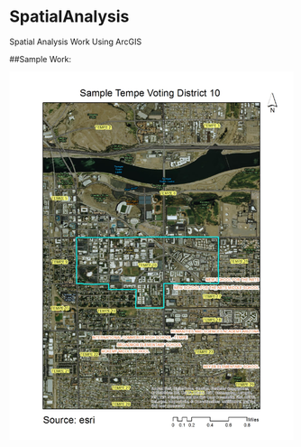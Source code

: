 # SpatialAnalysis
Spatial Analysis Work Using ArcGIS

##Sample Work:

![Alt text](https://github.com/Jihenghuang/SpatialAnalysis/blob/master/1_Sample%20Voting%20District%2010%20in%20Maricopa%20County%20-%20Jiheng%20Huang.jpg "1_Sample Voting District 10 in Maricopa County - Jiheng Huang")
